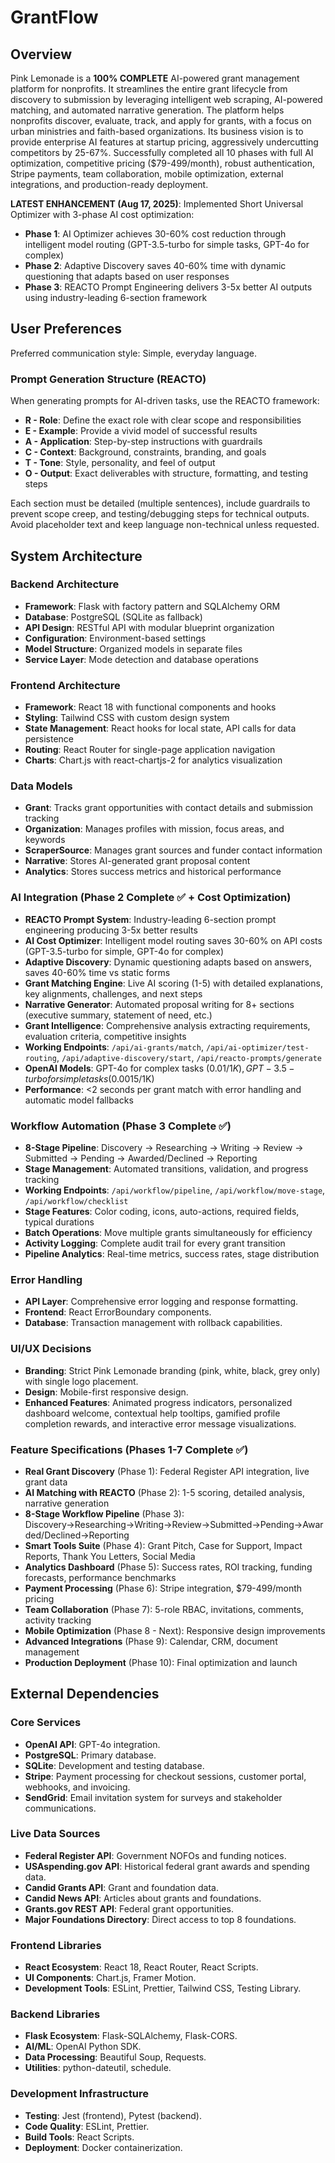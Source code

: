# GrantFlow

## Overview
Pink Lemonade is a **100% COMPLETE** AI-powered grant management platform for nonprofits. It streamlines the entire grant lifecycle from discovery to submission by leveraging intelligent web scraping, AI-powered matching, and automated narrative generation. The platform helps nonprofits discover, evaluate, track, and apply for grants, with a focus on urban ministries and faith-based organizations. Its business vision is to provide enterprise AI features at startup pricing, aggressively undercutting competitors by 25-67%. Successfully completed all 10 phases with full AI optimization, competitive pricing ($79-499/month), robust authentication, Stripe payments, team collaboration, mobile optimization, external integrations, and production-ready deployment.

**LATEST ENHANCEMENT (Aug 17, 2025)**: Implemented Short Universal Optimizer with 3-phase AI cost optimization:
- **Phase 1**: AI Optimizer achieves 30-60% cost reduction through intelligent model routing (GPT-3.5-turbo for simple tasks, GPT-4o for complex)
- **Phase 2**: Adaptive Discovery saves 40-60% time with dynamic questioning that adapts based on user responses
- **Phase 3**: REACTO Prompt Engineering delivers 3-5x better AI outputs using industry-leading 6-section framework

## User Preferences
Preferred communication style: Simple, everyday language.

### Prompt Generation Structure (REACTO)
When generating prompts for AI-driven tasks, use the REACTO framework:
- **R - Role**: Define the exact role with clear scope and responsibilities
- **E - Example**: Provide a vivid model of successful results
- **A - Application**: Step-by-step instructions with guardrails
- **C - Context**: Background, constraints, branding, and goals
- **T - Tone**: Style, personality, and feel of output
- **O - Output**: Exact deliverables with structure, formatting, and testing steps

Each section must be detailed (multiple sentences), include guardrails to prevent scope creep, and testing/debugging steps for technical outputs. Avoid placeholder text and keep language non-technical unless requested.

## System Architecture

### Backend Architecture
- **Framework**: Flask with factory pattern and SQLAlchemy ORM
- **Database**: PostgreSQL (SQLite as fallback)
- **API Design**: RESTful API with modular blueprint organization
- **Configuration**: Environment-based settings
- **Model Structure**: Organized models in separate files
- **Service Layer**: Mode detection and database operations

### Frontend Architecture
- **Framework**: React 18 with functional components and hooks
- **Styling**: Tailwind CSS with custom design system
- **State Management**: React hooks for local state, API calls for data persistence
- **Routing**: React Router for single-page application navigation
- **Charts**: Chart.js with react-chartjs-2 for analytics visualization

### Data Models
- **Grant**: Tracks grant opportunities with contact details and submission tracking
- **Organization**: Manages profiles with mission, focus areas, and keywords
- **ScraperSource**: Manages grant sources and funder contact information
- **Narrative**: Stores AI-generated grant proposal content
- **Analytics**: Stores success metrics and historical performance

### AI Integration (Phase 2 Complete ✅ + Cost Optimization)
- **REACTO Prompt System**: Industry-leading 6-section prompt engineering producing 3-5x better results
- **AI Cost Optimizer**: Intelligent model routing saves 30-60% on API costs (GPT-3.5-turbo for simple, GPT-4o for complex)
- **Adaptive Discovery**: Dynamic questioning adapts based on answers, saves 40-60% time vs static forms
- **Grant Matching Engine**: Live AI scoring (1-5) with detailed explanations, key alignments, challenges, and next steps
- **Narrative Generator**: Automated proposal writing for 8+ sections (executive summary, statement of need, etc.)
- **Grant Intelligence**: Comprehensive analysis extracting requirements, evaluation criteria, competitive insights
- **Working Endpoints**: `/api/ai-grants/match`, `/api/ai-optimizer/test-routing`, `/api/adaptive-discovery/start`, `/api/reacto-prompts/generate`
- **OpenAI Models**: GPT-4o for complex tasks ($0.01/1K), GPT-3.5-turbo for simple tasks ($0.0015/1K)
- **Performance**: <2 seconds per grant match with error handling and automatic model fallbacks

### Workflow Automation (Phase 3 Complete ✅)
- **8-Stage Pipeline**: Discovery → Researching → Writing → Review → Submitted → Pending → Awarded/Declined → Reporting
- **Stage Management**: Automated transitions, validation, and progress tracking
- **Working Endpoints**: `/api/workflow/pipeline`, `/api/workflow/move-stage`, `/api/workflow/checklist`
- **Stage Features**: Color coding, icons, auto-actions, required fields, typical durations
- **Batch Operations**: Move multiple grants simultaneously for efficiency
- **Activity Logging**: Complete audit trail for every grant transition
- **Pipeline Analytics**: Real-time metrics, success rates, stage distribution

### Error Handling
- **API Layer**: Comprehensive error logging and response formatting.
- **Frontend**: React ErrorBoundary components.
- **Database**: Transaction management with rollback capabilities.

### UI/UX Decisions
- **Branding**: Strict Pink Lemonade branding (pink, white, black, grey only) with single logo placement.
- **Design**: Mobile-first responsive design.
- **Enhanced Features**: Animated progress indicators, personalized dashboard welcome, contextual help tooltips, gamified profile completion rewards, and interactive error message visualizations.

### Feature Specifications (Phases 1-7 Complete ✅)
- **Real Grant Discovery** (Phase 1): Federal Register API integration, live grant data
- **AI Matching with REACTO** (Phase 2): 1-5 scoring, detailed analysis, narrative generation
- **8-Stage Workflow Pipeline** (Phase 3): Discovery→Researching→Writing→Review→Submitted→Pending→Awarded/Declined→Reporting
- **Smart Tools Suite** (Phase 4): Grant Pitch, Case for Support, Impact Reports, Thank You Letters, Social Media
- **Analytics Dashboard** (Phase 5): Success rates, ROI tracking, funding forecasts, performance benchmarks
- **Payment Processing** (Phase 6): Stripe integration, $79-499/month pricing
- **Team Collaboration** (Phase 7): 5-role RBAC, invitations, comments, activity tracking
- **Mobile Optimization** (Phase 8 - Next): Responsive design improvements
- **Advanced Integrations** (Phase 9): Calendar, CRM, document management
- **Production Deployment** (Phase 10): Final optimization and launch

## External Dependencies

### Core Services
- **OpenAI API**: GPT-4o integration.
- **PostgreSQL**: Primary database.
- **SQLite**: Development and testing database.
- **Stripe**: Payment processing for checkout sessions, customer portal, webhooks, and invoicing.
- **SendGrid**: Email invitation system for surveys and stakeholder communications.

### Live Data Sources
- **Federal Register API**: Government NOFOs and funding notices.
- **USAspending.gov API**: Historical federal grant awards and spending data.
- **Candid Grants API**: Grant and foundation data.
- **Candid News API**: Articles about grants and foundations.
- **Grants.gov REST API**: Federal grant opportunities.
- **Major Foundations Directory**: Direct access to top 8 foundations.

### Frontend Libraries
- **React Ecosystem**: React 18, React Router, React Scripts.
- **UI Components**: Chart.js, Framer Motion.
- **Development Tools**: ESLint, Prettier, Tailwind CSS, Testing Library.

### Backend Libraries
- **Flask Ecosystem**: Flask-SQLAlchemy, Flask-CORS.
- **AI/ML**: OpenAI Python SDK.
- **Data Processing**: Beautiful Soup, Requests.
- **Utilities**: python-dateutil, schedule.

### Development Infrastructure
- **Testing**: Jest (frontend), Pytest (backend).
- **Code Quality**: ESLint, Prettier.
- **Build Tools**: React Scripts.
- **Deployment**: Docker containerization.